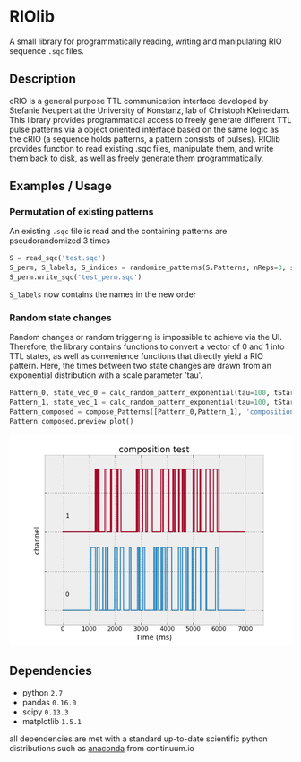 # RIOlib
A small library for programmatically reading, writing and manipulating RIO sequence `.sqc` files.

## Description
cRIO is a general purpose TTL communication interface developed by Stefanie Neupert at the University of Konstanz, lab of Christoph Kleineidam. This library provides programmatical access to freely generate different TTL pulse patterns via a object oriented interface based on the same logic as the cRIO (a sequence holds patterns, a pattern consists of pulses). RIOlib provides function to read existing .sqc files, manipulate them, and write them back to disk, as well as freely generate them programmatically.

## Examples / Usage

### Permutation of existing patterns
An existing `.sqc` file is read and the containing patterns are pseudorandomized 3 times

```python
S = read_sqc('test.sqc')
S_perm, S_labels, S_indices = randomize_patterns(S.Patterns, nReps=3, seq_name='3x permuted', pseudorandom=True)
S_perm.write_sqc('test_perm.sqc')
```
`S_labels` now contains the names in the new order

### Random state changes
Random changes or random triggering is impossible to achieve via the UI. Therefore, the library contains functions to convert a vector of 0 and 1 into TTL states, as well as convenience functions that directly yield a RIO pattern. Here, the times between two state changes are drawn from an exponential distribution with a scale parameter 'tau'.

```python
Pattern_0, state_vec_0 = calc_random_pattern_exponential(tau=100, tStart=1000, tDuration=5000, tTotal=7000, channel=0, name='stim exp A')
Pattern_1, state_vec_1 = calc_random_pattern_exponential(tau=100, tStart=1000, tDuration=5000, tTotal=7000, channel=0, name='stim exp B')
Pattern_composed = compose_Patterns([Pattern_0,Pattern_1], 'composition test', total_duration=7000)
Pattern_composed.preview_plot()
```
![ ](https://github.com/grg2rsr/RIOlib/blob/master/screenshot.png  "Example")


## Dependencies
+ python `2.7`
+ pandas `0.16.0`
+ scipy `0.13.3`
+ matplotlib `1.5.1`

all dependencies are met with a standard up-to-date scientific python distributions such as [anaconda](https://www.continuum.io/downloads)  from continuum.io
